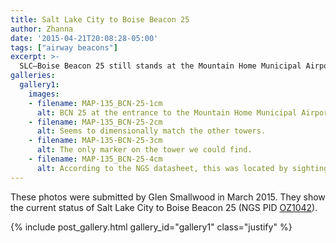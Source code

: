 ```yaml
---
title: Salt Lake City to Boise Beacon 25
author: Zhanna
date: '2015-04-21T20:08:28-05:00'
tags: ["airway beacons"]
excerpt: >-
  SLC—Boise Beacon 25 still stands at the Mountain Home Municipal Airport.
galleries:
  gallery1:
    images:    
    - filename: MAP-135_BCN-25-1cm
      alt: BCN 25 at the entrance to the Mountain Home Municipal Airport. The tower appears to match the tower remnants and BCN 26 & BCN 27, however it appears that the majority of the arrow was removed when the entrance was constructed. The original pad appears to be buried under several inches of landscape rock.
    - filename: MAP-135_BCN-25-2cm
      alt: Seems to dimensionally match the other towers.
    - filename: MAP-135-BCN-25-3cm
      alt: The only marker on the tower we could find.
    - filename: MAP-135_BCN-25-4cm
      alt: According to the NGS datasheet, this was located by sighting the light for the center of the tower.
---
```


These photos were submitted by Glen Smallwood in March 2015. They show the current status of Salt Lake City to Boise Beacon 25 (NGS PID [OZ1042](https://www.ngs.noaa.gov/cgi-bin/ds_mark.prl?PidBox=OZ1042)).

{% include post_gallery.html gallery_id="gallery1" class="justify" %}